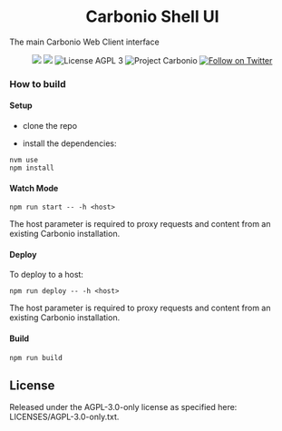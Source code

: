 <!--
SPDX-FileCopyrightText: 2021 Zextras <https://www.zextras.com>

SPDX-License-Identifier: AGPL-3.0-only
-->
<div align="center">
  <h1>Carbonio Shell UI</h1>
</div>

The main Carbonio Web Client interface

<p align="center">
  <a href="https://github.com/zextras/carbonio-shell-ui/graphs/contributors" alt="Contributors">
  <img src="https://img.shields.io/github/contributors/zextras/carbonio-shell-ui" /></a>
  <a href="https://github.com/zextras/carbonio-shell-ui/pulse" alt="Activity">
  <img src="https://img.shields.io/github/commit-activity/m/zextras/carbonio-shell-ui" /></a>
  <img src="https://img.shields.io/badge/license-AGPL%203-green" alt="License AGPL 3">
  <img src="https://img.shields.io/badge/project-carbonio-informational" alt="Project Carbonio">
  <a href="https://twitter.com/intent/follow?screen_name=zextras">
  <img src="https://img.shields.io/twitter/follow/zextras?style=social&logo=twitter" alt="Follow on Twitter"></a>
</p>
<h3>How to build</h3>

<h4>Setup</h4>

- clone the repo

- install the dependencies:

```
nvm use
npm install
```

<h4>Watch Mode</h4>

```
npm run start -- -h <host>
```

The host parameter is required to proxy requests and content from an existing Carbonio installation.

<h4>Deploy</h4>

To deploy to a host:

```
npm run deploy -- -h <host>
```

The host parameter is required to proxy requests and content from an existing Carbonio installation.

<h4>Build</h4>

```
npm run build
```

<h2>License</h2>

Released under the AGPL-3.0-only license as specified here: LICENSES/AGPL-3.0-only.txt.
